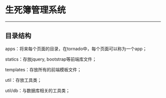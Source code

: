 # 生死簿管理系统
---
## 目录结构
apps：将来每个页面的目录，在tornado中，每个页面可以称为一个app；

statics：存放jquery, bootstrap等前端库文件；

templates：存放所有的前端模板文件；

util：存放工具类；

util/db：与数据库相关的工具类；
